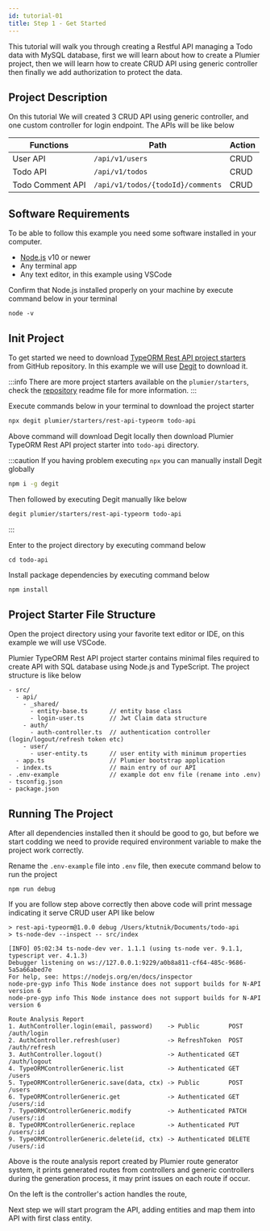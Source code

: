 ```yaml
---
id: tutorial-01
title: Step 1 - Get Started
---
```


This tutorial will walk you through creating a Restful API managing a Todo data with MySQL database, first we will learn about how to create a Plumier project, then we will learn how to create CRUD API using generic controller then finally we add authorization to protect the data.

## Project Description

On this tutorial We will created 3 CRUD API using generic controller, and one custom controller for login endpoint. The APIs will be like below


| Functions        | Path                              | Action |
| ---------------- | --------------------------------- | ------ |
| User API         | `/api/v1/users`                   | CRUD   |
| Todo API         | `/api/v1/todos`                   | CRUD   |
| Todo Comment API | `/api/v1/todos/{todoId}/comments` | CRUD   |


## Software Requirements 

To be able to follow this example you need some software installed in your computer.
* [Node.js](https://nodejs.org/en/) v10 or newer 
* Any terminal app
* Any text editor, in this example using VSCode

Confirm that Node.js installed properly on your machine by execute command below in your terminal

```
node -v
```

## Init Project

To get started we need to download [TypeORM Rest API project starters](https://github.com/plumier/starters/tree/master/rest-api-typeorm) from GitHub repository. In this example we will use [Degit](https://www.npmjs.com/package/degit) to download it. 

:::info
There are more project starters available on the `plumier/starters`, check the [repository](https://github.com/plumier/starters) readme file for more information.
:::

Execute commands below in your terminal to download the project starter

```sh
npx degit plumier/starters/rest-api-typeorm todo-api
``` 

Above command will download Degit locally then download Plumier TypeORM Rest API project starter into `todo-api` directory. 

:::caution
If you having problem executing `npx` you can manually install Degit globally
```sh
npm i -g degit
```

Then followed by executing Degit manually like below

```sh
degit plumier/starters/rest-api-typeorm todo-api
```
:::

Enter to the project directory by executing command below

```
cd todo-api
```

Install package dependencies by executing command below 

```sh
npm install
```

## Project Starter File Structure
Open the project directory using your favorite text editor or IDE, on this example we will use VSCode. 

Plumier TypeORM Rest API project starter contains minimal files required to create API with SQL database using Node.js and TypeScript. The project structure is like below

```
- src/
  - api/
    - _shared/
      - entity-base.ts      // entity base class
      - login-user.ts       // Jwt Claim data structure
    - auth/
      - auth-controller.ts  // authentication controller (login/logout/refresh token etc)
    - user/
      - user-entity.ts      // user entity with minimum properties
  - app.ts                  // Plumier bootstrap application
  - index.ts                // main entry of our API
- .env-example              // example dot env file (rename into .env)
- tsconfig.json
- package.json 
```

## Running The Project

After all dependencies installed then it should be good to go, but before we start codding we need to provide required environment variable to make the project work correctly.

Rename the `.env-example` file into `.env` file, then execute command below to run the project

```
npm run debug
```

If you are follow step above correctly then above code will print message indicating it serve CRUD user API like below 

```
> rest-api-typeorm@1.0.0 debug /Users/ktutnik/Documents/todo-api
> ts-node-dev --inspect -- src/index

[INFO] 05:02:34 ts-node-dev ver. 1.1.1 (using ts-node ver. 9.1.1, typescript ver. 4.1.3)
Debugger listening on ws://127.0.0.1:9229/a0b8a811-cf64-485c-9686-5a5a66abed7e
For help, see: https://nodejs.org/en/docs/inspector
node-pre-gyp info This Node instance does not support builds for N-API version 6
node-pre-gyp info This Node instance does not support builds for N-API version 6

Route Analysis Report
1. AuthController.login(email, password)    -> Public        POST   /auth/login
2. AuthController.refresh(user)             -> RefreshToken  POST   /auth/refresh
3. AuthController.logout()                  -> Authenticated GET    /auth/logout
4. TypeORMControllerGeneric.list            -> Authenticated GET    /users
5. TypeORMControllerGeneric.save(data, ctx) -> Public        POST   /users
6. TypeORMControllerGeneric.get             -> Authenticated GET    /users/:id
7. TypeORMControllerGeneric.modify          -> Authenticated PATCH  /users/:id
8. TypeORMControllerGeneric.replace         -> Authenticated PUT    /users/:id
9. TypeORMControllerGeneric.delete(id, ctx) -> Authenticated DELETE /users/:id
```

Above is the route analysis report created by Plumier route generator system, it prints generated routes from controllers and generic controllers during the generation process, it may print issues on each route if occur.

On the left is the controller's action handles the route, 


Next step we will start program the API, adding entities and map them into API with first class entity. 